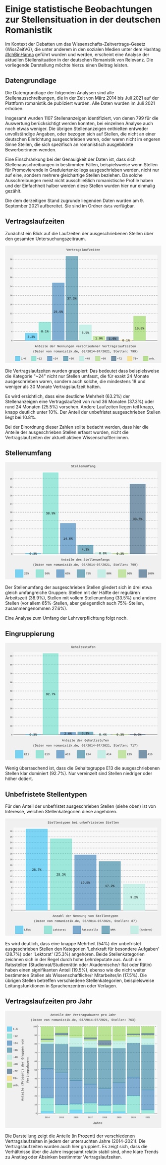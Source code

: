 # Einige statistische Beobachtungen zur Stellensituation in der deutschen Romanistik

Im Kontext der Debatten um das Wissenschafts-Zeitvertrags-Gesetz (WissZeitVG), die unter anderem in den sozialen Medien unter dem Hashtag [#IchBinHanna](https://twitter.com/search?q=%23ichbinhannah&src=typed_query&f=live) geführt wurden und werden, erscheint eine Analyse der aktuellen Stellensituation in der deutschen Romanistik von Relevanz. Die vorliegende Darstellung möchte hierzu einen Beitrag leisten. 


## Datengrundlage

Die Datengrundlage der folgenden Analysen sind alle Stellenausschreibungen, die in der Zeit von März 2014 bis Juli 2021 auf der Plattform romanistik.de publiziert wurden. Alle Daten wurden im Juli 2021 erhoben. 

Insgesamt wurden 1107 Stellenanzeigen identifiziert, von denen 799 für die Auswertung berücksichtigt werden konnten, bei einzelnen Analyse auch noch etwas weniger. Die übrigen Stellenanzeigen enthielten entweder unvollständige Angaben, oder bezogen sich auf Stellen, die nicht an einer deutschen Einrichtung ausgeschrieben waren, oder waren nicht im engeren Sinne Stellen, die sich spezifisch an romanistisch ausgebildete Bewerber:innen wenden. 

Eine Einschränkung bei der Genauigkeit der Daten ist, dass sich Stellenausschreibungen in bestimmten Fällen, beispielsweise wenn Stellen für Promovierende in Graduiertenkollegs ausgeschrieben werden, nicht nur auf eine, sondern mehrere gleichartige Stellen beziehen. Da solche Ausschreibungen meist nicht ausschließlich romanistische Profile haben und der Einfachheit halber werden diese Stellen wurden hier nur einmalig gezählt. 

Die dem derzeitigen Stand zugrunde liegenden Daten wurden am 9. September 2021 aufbereitet. Sie sind im Ordner `data` verfügbar. 


## Vertragslaufzeiten 

Zunächst ein Blick auf die Laufzeiten der ausgeschriebenen Stellen über den gesamten Untersuchungszeitraum. 

![](img/romanistik_befristungsdauer.svg)

Die Vertragslaufzeiten wurden gruppiert: Das bedeutet dass beispielsweise die Kategorie "~24" nicht nur Stellen umfasst, die für exakt 24 Monate ausgeschrieben waren, sondern auch solche, die mindestens 18 und weniger als 30 Monate Vertragslaufzeit hatten.

Es wird ersichtlich, dass eine deutliche Mehrheit (63.2%) der Stellenanzeigen eine Vertragslaufzeit von rund 36 Monaten (37.3%) oder rund 24 Monaten (25.5%) vorsehen. Andere Laufzeiten liegen teil knapp, knapp deutlich unter 10%. Der Anteil der unbefristet ausgeschrieben Stellen liegt bei 10.8%. 

Bei der Einordnung dieser Zahlen sollte bedacht werden, dass hier die Anteile der ausgeschrieben Stellen erfasst wurden, nicht die Vertragslaufzeiten der aktuell aktiven Wissenschaftler:innen. 


## Stellenumfang 

![](img/romanistik_stellenumfang.svg)

Der Stellenumfang der ausgeschrieben Stellen gliedert sich in drei etwa gleich umfangreiche Gruppen: Stellen mit der Hälfte der regulären Arbeitszeit (38.9%), Stellen mit vollem Stellenumfang (33.5%) und andere Stellen (vor allem 65%-Stellen, aber gelegentlich auch 75%-Stellen, zusammengenommen 27.6%). 

Eine Analyse zum Umfang der Lehrverpflichtung folgt noch. 


## Eingruppierung

![](img/romanistik_gehalt.svg)

Wenig überraschend ist, dass die Gehaltsgruppe E13 die ausgeschriebenen Stellen klar dominiert (92.7%). Nur vereinzelt sind Stellen niedriger oder höher dotiert.


## Unbefristete Stellentypen

Für den Anteil der unbefristet ausgeschrieben Stellen (siehe oben) ist von Interesse, welchen Stellenkategorien diese angehören. 

![](img/romanistik_unbefristete-stellentypen.svg)

Es wird deutlich, dass eine knappe Mehrheit (54%) der unbefristet ausgeschrieben Stellen den Kategorien 'Lehrkraft für besondere Aufgaben' (28.7%) oder 'Lektorat' (25.3%) angehören. Beide Stellenkategorien zeichnen sich in der Regel durch hohe Lehrdeputate aus. Auch die Ratsstellen (Studienrat/Studienrätin oder Akademische/r Rat oder Rätin) haben einen signifikanten Anteil (19.5%), ebenso wie die nicht weiter bestimmten Stellen als Wissenschaftliche/r Mitarbeiter/in (17.5%). Die übrigen Stellen betreffen verschiedene Stellenkategorien, beispielsweise Leitungsfunktionen in Sprachenzentren oder Verlagen.   


## Vertragslaufzeiten pro Jahr

![](img/romanistik_jahr-dauer_barchart.svg)

Die Darstellung zeigt die Anteile (in Prozent) der verschiedenen Vertragslaufzeiten in jedem der untersuchten Jahre (2014-2021). Die Vertragslaufzeiten wurden auch hier gruppiert. Es zeigt sich, dass die Verhältnisse über die Jahre insgesamt relativ stabil sind, ohne klare Trends zu Anstieg oder Absinken bestimmter Vertragslaufzeiten. 




